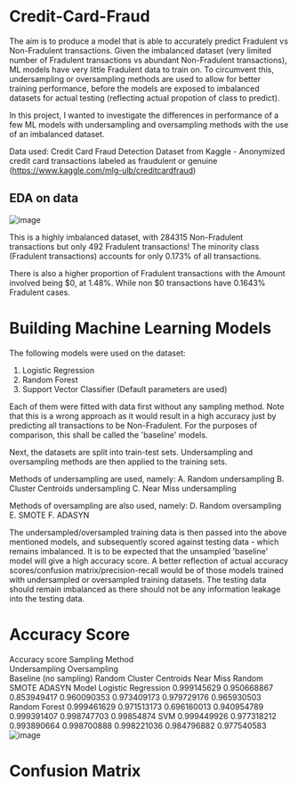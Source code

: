 # Credit-Card-Fraud
The aim is to produce a model that is able to accurately predict Fradulent vs Non-Fradulent transactions. Given the imbalanced dataset (very limited number of Fradulent transactions vs abundant Non-Fradulent transactions), ML models have very little Fradulent data to train on. To circumvent this, undersampling or oversampling methods are used to allow for better training performance, before the models are exposed to imbalanced datasets for actual testing (reflecting actual propotion of class to predict).

In this project, I wanted to investigate the differences in performance of a few ML models with undersampling and oversampling methods with the use of an imbalanced dataset. 

Data used: Credit Card Fraud Detection Dataset from Kaggle - Anonymized credit card transactions labeled as fraudulent or genuine (https://www.kaggle.com/mlg-ulb/creditcardfraud)

## EDA on data
![image](https://user-images.githubusercontent.com/75196868/110233997-efb3e980-7f62-11eb-928d-b68fc4b58d42.png)

This is a highly imbalanced dataset, with 284315 Non-Fradulent transactions but only 492 Fradulent transactions! The minority class (Fradulent transactions) accounts for only 0.173% of all transactions.

There is also a higher proportion of Fradulent transactions with the Amount involved being $0, at 1.48%. 
While non $0 transactions have 0.1643% Fradulent cases.

# Building Machine Learning Models
The following models were used on the dataset:
1. Logistic Regression
2. Random Forest
3. Support Vector Classifier
(Default parameters are used)

Each of them were fitted with data first without any sampling method. Note that this is a wrong approach as it would result in a high accuracy just by predicting all transactions to be Non-Fradulent. For the purposes of comparison, this shall be called the 'baseline' models. 

Next, the datasets are split into train-test sets. Undersampling and oversampling methods are then applied to the training sets.

Methods of undersampling are used, namely:
A. Random undersampling
B. Cluster Centroids undersampling
C. Near Miss undersampling

Methods of oversampling are also used, namely:
D. Random oversampling
E. SMOTE
F. ADASYN

The undersampled/oversampled training data is then passed into the above mentioned models, and subsequently scored against testing data - which remains imbalanced.
It is to be expected that the unsampled 'baseline' model will give a high accuracy score. A better reflection of actual accuracy scores/confusion matrix/precision-recall would be of those models trained with undersampled or oversampled training datasets. The testing data should remain imbalanced as there should not be any information leakage into the testing data.

# Accuracy Score
Accuracy score			Sampling Method					
			Undersampling			Oversampling		
		Baseline (no sampling)	Random	Cluster Centroids	Near Miss	Random	SMOTE	ADASYN
Model	Logistic Regression	0.999145629	0.950668867	0.853949417	0.960090353	0.973409173	0.979729176	0.965930503
	Random Forest	0.999461629	0.971513173	0.696160013	0.940954789	0.999391407	0.998747703	0.99854874
	SVM	0.999449926	0.977318212	0.993890664	0.998700888	0.998221036	0.984796882	0.977540583
![image](https://user-images.githubusercontent.com/75196868/110236258-c2ba0380-7f6f-11eb-9031-49f31324e0fd.png)


# Confusion Matrix
